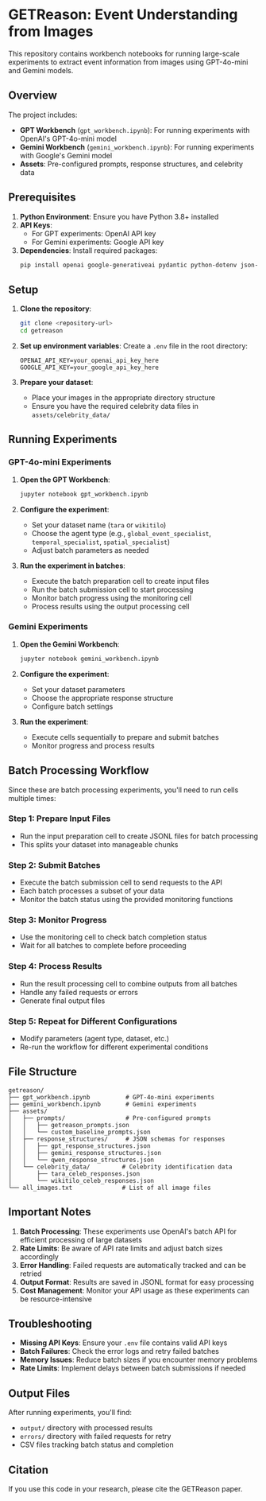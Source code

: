# GETReason: Event Understanding from Images

This repository contains workbench notebooks for running large-scale experiments to extract event information from images using GPT-4o-mini and Gemini models.

## Overview

The project includes:
- **GPT Workbench** (`gpt_workbench.ipynb`): For running experiments with OpenAI's GPT-4o-mini model
- **Gemini Workbench** (`gemini_workbench.ipynb`): For running experiments with Google's Gemini model
- **Assets**: Pre-configured prompts, response structures, and celebrity data

## Prerequisites

1. **Python Environment**: Ensure you have Python 3.8+ installed
2. **API Keys**: 
   - For GPT experiments: OpenAI API key
   - For Gemini experiments: Google API key
3. **Dependencies**: Install required packages:
   ```bash
   pip install openai google-generativeai pydantic python-dotenv json-repair
   ```

## Setup

1. **Clone the repository**:
   ```bash
   git clone <repository-url>
   cd getreason
   ```

2. **Set up environment variables**:
   Create a `.env` file in the root directory:
   ```
   OPENAI_API_KEY=your_openai_api_key_here
   GOOGLE_API_KEY=your_google_api_key_here
   ```

3. **Prepare your dataset**:
   - Place your images in the appropriate directory structure
   - Ensure you have the required celebrity data files in `assets/celebrity_data/`

## Running Experiments

### GPT-4o-mini Experiments

1. **Open the GPT Workbench**:
   ```bash
   jupyter notebook gpt_workbench.ipynb
   ```

2. **Configure the experiment**:
   - Set your dataset name (`tara` or `wikitilo`)
   - Choose the agent type (e.g., `global_event_specialist`, `temporal_specialist`, `spatial_specialist`)
   - Adjust batch parameters as needed

3. **Run the experiment in batches**:
   - Execute the batch preparation cell to create input files
   - Run the batch submission cell to start processing
   - Monitor batch progress using the monitoring cell
   - Process results using the output processing cell

### Gemini Experiments

1. **Open the Gemini Workbench**:
   ```bash
   jupyter notebook gemini_workbench.ipynb
   ```

2. **Configure the experiment**:
   - Set your dataset parameters
   - Choose the appropriate response structure
   - Configure batch settings

3. **Run the experiment**:
   - Execute cells sequentially to prepare and submit batches
   - Monitor progress and process results

## Batch Processing Workflow

Since these are batch processing experiments, you'll need to run cells multiple times:

### Step 1: Prepare Input Files
- Run the input preparation cell to create JSONL files for batch processing
- This splits your dataset into manageable chunks

### Step 2: Submit Batches
- Execute the batch submission cell to send requests to the API
- Each batch processes a subset of your data
- Monitor the batch status using the provided monitoring functions

### Step 3: Monitor Progress
- Use the monitoring cell to check batch completion status
- Wait for all batches to complete before proceeding

### Step 4: Process Results
- Run the result processing cell to combine outputs from all batches
- Handle any failed requests or errors
- Generate final output files

### Step 5: Repeat for Different Configurations
- Modify parameters (agent type, dataset, etc.)
- Re-run the workflow for different experimental conditions

## File Structure

```
getreason/
├── gpt_workbench.ipynb          # GPT-4o-mini experiments
├── gemini_workbench.ipynb       # Gemini experiments
├── assets/
│   ├── prompts/                 # Pre-configured prompts
│   │   ├── getreason_prompts.json
│   │   └── custom_baseline_prompts.json
│   ├── response_structures/     # JSON schemas for responses
│   │   ├── gpt_response_structures.json
│   │   ├── gemini_response_structures.json
│   │   └── qwen_response_structures.json
│   └── celebrity_data/         # Celebrity identification data
│       ├── tara_celeb_responses.json
│       └── wikitilo_celeb_responses.json
└── all_images.txt              # List of all image files
```

## Important Notes

1. **Batch Processing**: These experiments use OpenAI's batch API for efficient processing of large datasets
2. **Rate Limits**: Be aware of API rate limits and adjust batch sizes accordingly
3. **Error Handling**: Failed requests are automatically tracked and can be retried
4. **Output Format**: Results are saved in JSONL format for easy processing
5. **Cost Management**: Monitor your API usage as these experiments can be resource-intensive

## Troubleshooting

- **Missing API Keys**: Ensure your `.env` file contains valid API keys
- **Batch Failures**: Check the error logs and retry failed batches
- **Memory Issues**: Reduce batch sizes if you encounter memory problems
- **Rate Limits**: Implement delays between batch submissions if needed

## Output Files

After running experiments, you'll find:
- `output/` directory with processed results
- `errors/` directory with failed requests for retry
- CSV files tracking batch status and completion

## Citation

If you use this code in your research, please cite the GETReason paper.
